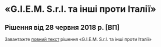 # «G.I.E.M. S.r.l. та інші проти Італії»

## Рішення від 28 червня 2018 р. \[ВП\]

Завантажте [повний текст](https://github.com/EducationalEra/hrights/tree/074987dc9b7a25cbe07b11db60eef1e48a6109fb/4/GIEM.pdf) рішення «G.I.E.M. S.r.l. та інші проти Італії»


